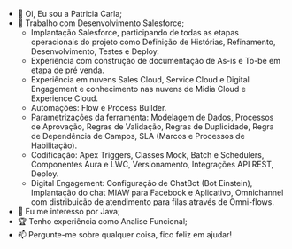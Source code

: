 - 👋 Oi, Eu sou a Patricia Carla;
- 💼 Trabalho com Desenvolvimento Salesforce;
  - Implantação Salesforce, participando de todas as etapas operacionais do projeto como Definição de Histórias, Refinamento, Desenvolvimento, Testes e Deploy. 
  - Experiência com construção de documentação de As-is e To-be em etapa de pré venda.
  - Experiência em nuvens Sales Cloud, Service Cloud e Digital Engagement e conhecimento nas nuvens de Midia Cloud e Experience Cloud.
  - Automações: Flow e Process Builder.
  - Parametrizações da ferramenta: Modelagem de Dados, Processos de Aprovação, Regras de Validação, Regras de Duplicidade, Regra de Dependência de Campos, SLA (Marcos e Processos de Habilitação).
  - Codificação: Apex Triggers, Classes Mock, Batch e Schedulers, Componentes Aura e LWC, Versionamento, Integrações API REST, Deploy.
  - Digital Engagement: Configuração de ChatBot (Bot Einstein), Implantação do chat MIAW para Facebook e Aplicativo, Omnichannel com distribuição de atendimento para filas através de Omni-flows.
- 👀 Eu me interesso por Java;
- 🏆 Tenho experiência como Analise Funcional;
- 📫 Pergunte-me sobre qualquer coisa, fico feliz em ajudar!

